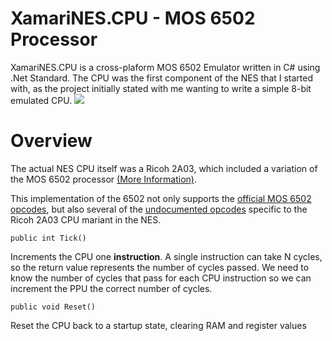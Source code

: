 ﻿# XamariNES.CPU - MOS 6502 Processor

XamariNES.CPU is a cross-plaform MOS 6502 Emulator written in C# using .Net Standard. The CPU was the first component of the NES that I started with, as the project initially stated with me wanting to write a simple 8-bit emulated CPU. 
![](https://enusbaum-git.s3.amazonaws.com/XamariNES/xamarines.cpu_layout.png)

# Overview

The actual NES CPU itself was a Ricoh 2A03, which included a variation of the MOS 6502 processor [(More Information)](https://en.wikipedia.org/wiki/Ricoh_2A03).

This implementation of the 6502 not only supports the [official MOS 6502 opcodes](http://obelisk.me.uk/6502/reference.html), but also several of the [undocumented opcodes](https://wiki.nesdev.com/w/index.php/Programming_with_unofficial_opcodes) specific to the Ricoh 2A03 CPU mariant in the NES.

```
public int Tick()
```

Increments the CPU one **instruction**. A single instruction can take N cycles, so the return value represents the number of cycles passed. We need to know the number of cycles that pass for each CPU instruction so we can increment the PPU the correct number of cycles.

```
public void Reset()
```

Reset the CPU back to a startup state, clearing RAM and register values